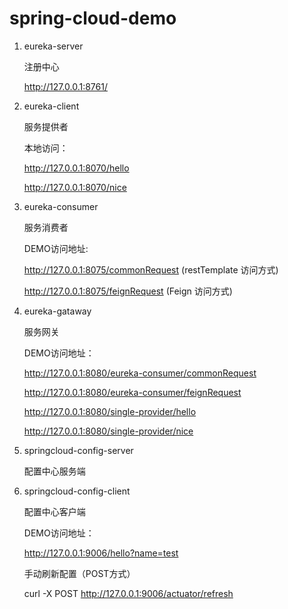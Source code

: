 # spring-cloud-demo
1. eureka-server

   注册中心

   http://127.0.0.1:8761/


2. eureka-client
   
   服务提供者

   本地访问：

   http://127.0.0.1:8070/hello
   
   http://127.0.0.1:8070/nice


3. eureka-consumer

   服务消费者
   
   DEMO访问地址: 
   
   http://127.0.0.1:8075/commonRequest (restTemplate 访问方式)
   
   http://127.0.0.1:8075/feignRequest (Feign 访问方式)


4. eureka-gataway

   服务网关
   
   DEMO访问地址：

   http://127.0.0.1:8080/eureka-consumer/commonRequest
   
   http://127.0.0.1:8080/eureka-consumer/feignRequest

   http://127.0.0.1:8080/single-provider/hello

   http://127.0.0.1:8080/single-provider/nice


5. springcloud-config-server

   配置中心服务端


6. springcloud-config-client

   配置中心客户端

   DEMO访问地址：

   http://127.0.0.1:9006/hello?name=test

   手动刷新配置（POST方式）

   curl -X POST http://127.0.0.1:9006/actuator/refresh
